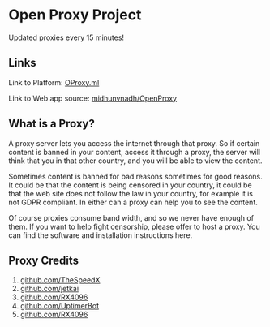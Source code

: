 # Open Proxy Project

Updated proxies every 15 minutes!

## Links

Link to Platform: [OProxy.ml](https://oproxy.ml)

Link to Web app source: [midhunvnadh/OpenProxy](https://github.com/midhunvnadh/OpenProxy)

## What is a Proxy?
A proxy server lets you access the internet through that proxy. So if certain content is banned in your content, access it through a proxy, the server will think that you in that other country, and you will be able to view the content.

Sometimes content is banned for bad reasons sometimes for good reasons. It could be that the content is being censored in your country, it could be that the web site does not follow the law in your country, for example it is not GDPR compliant. In either can a proxy can help you to see the content.

Of course proxies consume band width, and so we never have enough of them. If you want to help fight censorship, please offer to host a proxy. You can find the software and installation instructions here.

## Proxy Credits

1. [github.com/TheSpeedX](https://github.com/TheSpeedX/PROXY-List)
2. [github.com/jetkai](https://github.com/jetkai/proxy-list)
3. [github.com/RX4096](https://github.com/RX4096/proxy-list)
4. [github.com/UptimerBot](https://github.com/UptimerBot/proxy-list)
5. [github.com/RX4096](https://github.com/RX4096/MuRongPIG/Proxy-Master)

